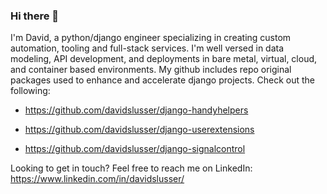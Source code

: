 ### Hi there 👋

I'm David, a python/django engineer specializing in creating custom automation, tooling and full-stack services. I'm well versed in data modeling, API development, and deployments in bare metal, virtual, cloud, and container based environments. My github includes repo original packages used to enhance and accelerate django projects. Check out the following:
* https://github.com/davidslusser/django-handyhelpers

* https://github.com/davidslusser/django-userextensions 

* https://github.com/davidslusser/django-signalcontrol

Looking to get in touch? Feel free to reach me on LinkedIn: https://www.linkedin.com/in/davidslusser/ 

<!--
**davidslusser/davidslusser** is a ✨ _special_ ✨ repository because its `README.md` (this file) appears on your GitHub profile.

Here are some ideas to get you started:

- 🔭 I’m currently working on ...
- 🌱 I’m currently learning ...
- 👯 I’m looking to collaborate on ...
- 🤔 I’m looking for help with ...
- 💬 Ask me about ...
- 📫 How to reach me: ...
- 😄 Pronouns: ...
- ⚡ Fun fact: ...
-->

